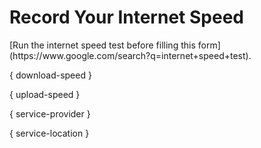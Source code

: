 # Record Your Internet Speed

<span class="highlight">
[Run the internet speed test before filling this form](https://www.google.com/search?q=internet+speed+test).
</span>

{ download-speed }

{ upload-speed }

{ service-provider }

{ service-location }
